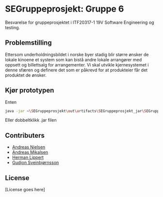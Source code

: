 # SEGruppeprosjekt: Gruppe 6

Besvarelse for gruppeprosjektet i ITF20317-1 19V Software Engineering og testing.

## Problemstilling

Ettersom underholdningsbildet i norske byer stadig blir større ønsker de lokale kinoene et system som kan bistå andre lokale arrangører med oppsett og billettsalg for arrangementer. Vi skal utvikle kjernesystemet i denne sfæren og definere det som er påkrevd for at produkteier får det produktet de ønsker.

## Kjør prototypen

Enten 
```bash
java -jar ~\SEGruppeprosjekt\out\artifacts\SEGruppeprosjekt_jar\SEGruppeprosjekt.jar
```
Eller dobbeltklikk .jar filen

## Contributers

* [Andreas Nielsen](https://github.com/Andreni)
* [Andreas Mikalsen](https://github.com/Andreas981)
* [Herman Lippert](https://github.com/Hermanlippert)
* [Gudjon Sveinbjørnsson](https://github.com/Gudjon97)

## License

[License goes here]
